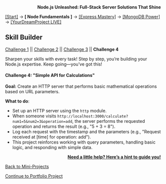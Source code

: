 **<p align="right">Node.js Unleashed: Full-Stack Server Solutions That Shine</p>**

[[Start]](../Introduction.md) → **[ Node Fundamentals ]** → [[Express Mastery]](#express) → [[MongoDB Power]](#mongodb) → [[YourDreamProject LIVE]](#project)

## Skill Builder
[Challenge 1](1-5SB.md) || [Challenge 2](1-5SB-2.md) || [Challenge 3](1-5SB-3.md) || **Challenge 4**

Sharpen your skills with every task! Step by step, you’re building your Node.js expertise. Keep going—you’ve got this!

#### Challenge 4: "Simple API for Calculations"

**Goal:** Create an HTTP server that performs basic mathematical operations based on URL parameters.

**What to do**:  
- Set up an HTTP server using the `http` module.  
- When someone visits `http://localhost:3000/calculate?num1=5&num2=3&operation=add`, the server performs the requested operation and returns the result (e.g., "5 + 3 = 8").  
- Log each request with the timestamp and the parameters (e.g., "Request received at [time] for operation: add").  
- This project reinforces working with query parameters, handling basic logic, and responding with simple data.

**<p align="right">[Need a little help? Here’s a hint to guide you!](1-5SB-4H.md)</p>**

[Back to Mini-Projects](1-5.md)

[Continue to Portfolio Project](1-6.md)
